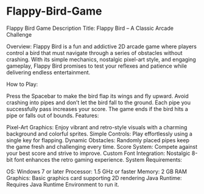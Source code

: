 # Flappy-Bird-Game
Flappy Bird Game Description
Title: Flappy Bird – A Classic Arcade Challenge

Overview:
Flappy Bird is a fun and addictive 2D arcade game where players control a bird that must navigate through a series of obstacles without crashing. With its simple mechanics, nostalgic pixel-art style, and engaging gameplay, Flappy Bird promises to test your reflexes and patience while delivering endless entertainment.

How to Play:

Press the Spacebar to make the bird flap its wings and fly upward.
Avoid crashing into pipes and don’t let the bird fall to the ground.
Each pipe you successfully pass increases your score.
The game ends if the bird hits a pipe or falls out of bounds.
Features:

Pixel-Art Graphics: Enjoy vibrant and retro-style visuals with a charming background and colorful sprites.
Simple Controls: Play effortlessly using a single key for flapping.
Dynamic Obstacles: Randomly placed pipes keep the game fresh and challenging every time.
Score System: Compete against your best score and strive to improve.
Custom Font Integration: Nostalgic 8-bit font enhances the retro gaming experience.
System Requirements:

OS: Windows 7 or later
Processor: 1.5 GHz or faster
Memory: 2 GB RAM
Graphics: Basic graphics card supporting 2D rendering
Java Runtime: Requires Java Runtime Environment to run it.

